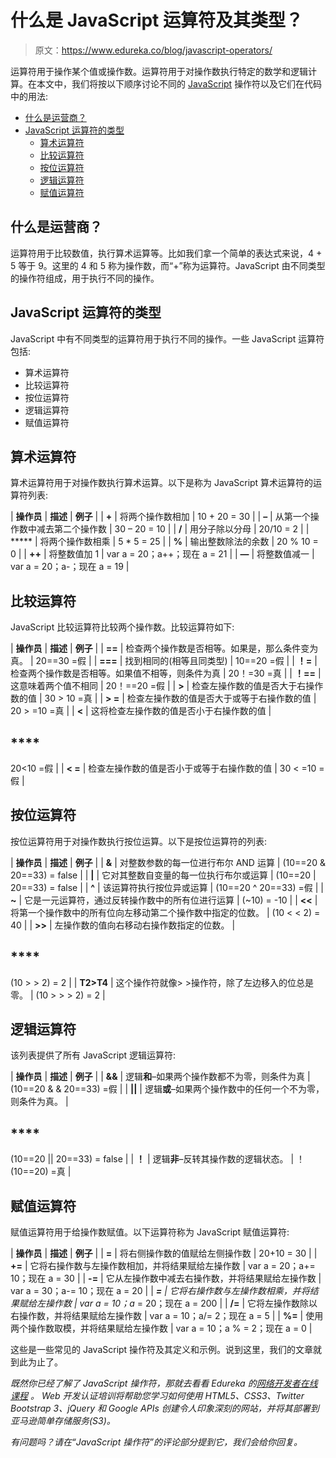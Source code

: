 # 什么是 JavaScript 运算符及其类型？

> 原文：<https://www.edureka.co/blog/javascript-operators/>

运算符用于操作某个值或操作数。运算符用于对操作数执行特定的数学和逻辑计算。在本文中，我们将按以下顺序讨论不同的 [JavaScript](https://www.edureka.co/blog/javascript-tutorial/) 操作符以及它们在代码中的用法:

*   [什么是运营商？](#operators)
*   [JavaScript 运算符的类型](#types)
    *   [算术运算符](#arithmetic)
    *   [比较运算符](#comparison)
    *   [按位运算符](#bitwise)
    *   [逻辑运算符](#logical)
    *   [赋值运算符](#assign)

## **什么是运营商？**

运算符用于比较数值，执行算术运算等。比如我们拿一个简单的表达式来说，4 + 5 等于 9。这里的 4 和 5 称为操作数，而“+”称为运算符。JavaScript 由不同类型的操作符组成，用于执行不同的操作。

## **JavaScript 运算符的类型**

JavaScript 中有不同类型的运算符用于执行不同的操作。一些 JavaScript 运算符包括:

*   算术运算符
*   比较运算符
*   按位运算符
*   逻辑运算符
*   赋值运算符

## **算术运算符**

算术运算符用于对操作数执行算术运算。以下是称为 JavaScript 算术运算符的运算符列表:

| **操作员** | **描述** | **例子** |
| **+** | 将两个操作数相加 | 10 + 20 = 30 |
| **–** | 从第一个操作数中减去第二个操作数 | 30 – 20 = 10 |
| **/** | 用分子除以分母 | 20/10 = 2 |
| ***** | 将两个操作数相乘 | 5 * 5 = 25 |
| **%** | 输出整数除法的余数 | 20 % 10 = 0 |
| **++** | 将整数值加 1 | var a = 20；a++；现在 a = 21 |
| **—** | 将整数值减一 | var a = 20；a-；现在 a = 19 |

## **比较运算符**

JavaScript 比较运算符比较两个操作数。比较运算符如下:

| **操作员** | **描述** | **例子** |
| **==** | 检查两个操作数是否相等。如果是，那么条件变为真。 | 20==30 =假 |
| **===** | 找到相同的(相等且同类型) | 10==20 =假 |
| **！=** | 检查两个操作数是否相等。如果值不相等，则条件为真 | 20！=30 =真 |
| **！==** | 这意味着两个值不相同 | 20！==20 =假 |
| **>** | 检查左操作数的值是否大于右操作数的值 | 30 > 10 =真 |
| **> =** | 检查左操作数的值是否大于或等于右操作数的值 | 20 > =10 =真 |
| **<** | 这将检查左操作数的值是否小于右操作数的值 | 

## ****

20<10 =假 |
| **< =** | 检查左操作数的值是否小于或等于右操作数的值 | 30 < =10 =假 |

## **按位运算符**

按位运算符用于对操作数执行按位运算。以下是按位运算符的列表:

| **操作员** | **描述** | **例子** |
| **&** | 对整数参数的每一位进行布尔 AND 运算 | (10==20 & 20==33) = false |
| **&#124;** | 它对其整数自变量的每一位执行布尔或运算 | (10==20 &#124; 20==33) = false |
| **^** | 该运算符执行按位异或运算 | (10==20 ^ 20==33) =假 |
| **~** | 它是一元运算符，通过反转操作数中的所有位进行运算 | (~10) = -10 |
| **<<** | 将第一个操作数中的所有位向左移动第二个操作数中指定的位数。 | (10 < < 2) = 40 |
| **>>** | 左操作数的值向右移动右操作数指定的位数。 | 

## ****

(10 > > 2) = 2 |
| **T2>T4** | 这个操作符就像> >操作符，除了左边移入的位总是零。 | (10 > > > 2) = 2 |

## **逻辑运算符**

该列表提供了所有 JavaScript 逻辑运算符:

| **操作员** | **描述** | **例子** |
| **&&** | 逻辑**和**–如果两个操作数都不为零，则条件为真 | (10==20 & & 20==33) =假 |
| **&#124;&#124;** | 逻辑**或**–如果两个操作数中的任何一个不为零，则条件为真。 | 

## ****

(10==20 &#124;&#124; 20==33) = false |
| **！** | 逻辑**非**–反转其操作数的逻辑状态。 | ！(10==20) =真 |

## **赋值运算符**

赋值运算符用于给操作数赋值。以下运算符称为 JavaScript 赋值运算符:

| **操作员** | **描述** | **例子** |
| **=** | 将右侧操作数的值赋给左侧操作数 | 20+10 = 30 |
| **+=** | 它将右操作数与左操作数相加，并将结果赋给左操作数 | var a = 20；a+= 10；现在 a = 30 |
| **-=** | 它从左操作数中减去右操作数，并将结果赋给左操作数 | var a = 30；a-= 10；现在 a = 20 |
| ***=** | 它将右操作数与左操作数相乘，并将结果赋给左操作数 | var a = 10；a* = 20；现在 a = 200 |
| **/=** | 它将左操作数除以右操作数，并将结果赋给左操作数 | var a = 10；a/= 2；现在 a = 5 |
| **%=** | 使用两个操作数取模，并将结果赋给左操作数 | var a = 10；a % = 2；现在 a = 0 |

这些是一些常见的 JavaScript 操作符及其定义和示例。说到这里，我们的文章就到此为止了。

*既然你已经了解了 JavaScript 操作符，那就去看看 Edureka 的[网络开发者在线课程](https://www.edureka.co/masters-program/full-stack-developer-training) 。* *Web 开发认证培训将帮助您学习如何使用 HTML5、CSS3、Twitter Bootstrap 3、jQuery 和 Google APIs 创建令人印象深刻的网站，并将其部署到亚马逊简单存储服务(S3)。*

*有问题吗？请在“JavaScript 操作符”的评论部分提到它，我们会给你回复。*
